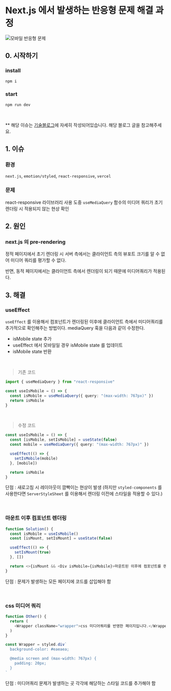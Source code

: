 # Next.js 에서 발생하는 반응형 문제 해결 과정

<img src="https://img1.daumcdn.net/thumb/R1280x0/?scode=mtistory2&fname=https%3A%2F%2Fblog.kakaocdn.net%2Fdn%2FcEFkL4%2FbtsD1bOTjLo%2FZdXBM04Ki0BkXmzetJMqS1%2Fimg.png" alt="모바일 반응형 문제" />

## 0. 시작하기

### install

```bash
npm i
```

### start

```bash
npm run dev
```

<br/>

\*\* 해당 이슈는 [기술블로그](https://ramincoding.tistory.com/entry/Nextjs-%EB%AA%A8%EB%B0%94%EC%9D%BC-%EB%B8%8C%EB%9D%BC%EC%9A%B0%EC%A0%80-%ED%99%98%EA%B2%BD%EC%97%90%EC%84%9C-%EC%B4%88%EA%B8%B0-%EB%A0%8C%EB%8D%94%EB%A7%81-%EC%8B%9C-%EB%AF%B8%EB%94%94%EC%96%B4%EC%BF%BC%EB%A6%AC-%EC%A0%81%EC%9A%A9%EB%90%98%EC%A7%80-%EC%95%8A%EB%8A%94-%ED%98%84%EC%83%81)에 자세히 작성되어있습니다. 해당 블로그 글을 참고해주세요.

## 1. 이슈

### 환경

`next.js`, `emotion/styled`, `react-responsive`, `vercel`

### 문제

react-responsive 라이브러리 사용 도중 `useMediaQuery` 함수의 미디어 쿼리가 초기 렌더링 시 적용되지 않는 현상 확인

## 2. 원인

### next.js 의 pre-rendering

정적 페이지에서 초기 렌더링 시 서버 측에서는 클라이언트 측의 뷰포트 크기를 알 수 없어 미디어 쿼리를 평가할 수 없다.

반면, 동적 페이지에서는 클라이언트 측에서 렌더링이 되기 때문에 미디어쿼리가 적용된다.

## 3. 해결

### useEffect

`useEffect` 를 이용해서 컴포넌트가 렌더링된 이후에 클라이언트 측에서 미디어쿼리를 추가적으로 확인해주는 방법이다. mediaQuery 훅을 다음과 같이 수정한다.

- isMobile state 추가
- useEffect 에서 모바일일 경우 isMobile state 를 업데이트
- isMobile state 반환

<br/>

> 기존 코드

```typescript
import { useMediaQuery } from "react-responsive"

const useIsMobile = () => {
  const isMobile = useMediaQuery({ query: "(max-width: 767px)" })
  return isMobile
}
```

<br/>

> 수정 코드

```typescript
const useIsMobile = () => {
  const [isMobile, setIsMobile] = useState(false)
  const mobile = useMediaQuery({ query: "(max-width: 767px)" })

  useEffect(() => {
    setIsMobile(mobile)
  }, [mobile])

  return isMobile
}
```

단점 : 새로고침 시 레이아웃이 깜빡이는 현상이 발생
(하지만 `styled-components` 를 사용한다면 `ServerStyleSheet` 를 이용해서 렌더링 이전에 스타일을 적용할 수 있다.)

<br/>

### 마운트 이후 컴포넌트 렌더링

```typescript
function Solution() {
  const isMobile = useIsMobile()
  const [isMount, setIsMount] = useState(false)

  useEffect(() => {
    setIsMount(true)
  }, [])

  return <>{isMount && <Div isMobile={isMobile}>마운트된 이후에 컴포넌트를 렌더링합니다.</Div>}</>
}
```

단점 : 문제가 발생하는 모든 페이지에 코드를 삽입해야 함

<br/>

### css 미디어 쿼리

```typescript
function Other() {
  return (
    <Wrapper className="wrapper">css 미디어쿼리를 반영한 페이지입니다.</Wrapper>
  )
}

const Wrapper = styled.div`
  background-color: #eaeaea;

  @media screen and (max-width: 767px) {
    padding: 20px;
  }
`
```

단점 : 미디어쿼리 문제가 발생하는 곳 각각에 해당하는 스타일 코드를 추가해야 함
